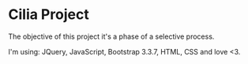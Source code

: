 # Cilia Project

The objective of this project it's a phase of a selective process.

I'm using: JQuery, JavaScript, Bootstrap 3.3.7, HTML, CSS and love <3.
